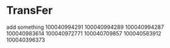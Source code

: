 TransFer
========

add something
100040994291
100040994289
100040994287
100040983614
100040972771
100040709857
100040583912
100040396373
